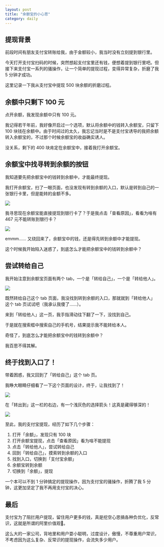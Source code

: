 ```yaml
---
layout: post
title: "余额宝的小心思"
category: daily
---
```




## 提现背景

前段时间有朋友支付宝转账给我，由于金额较小，我当时没有立刻提到银行里。

今天打开支付宝扫码的时候，突然想起支付宝里还有钱，便想着提到银行里吧。但接下来支付宝一系列的骚操作，让一个简单的提现过程，变得异常复杂，折磨了我 5 分钟才成功。

这里记录一下我从支付宝中提现 500 块余额的折磨过程。



## 余额中只剩下 100 元

点开余额，我发现余额中只有 100 元。

我记得若干年前，我好像开启过一个选项，默认将余额中的钱转入余额宝，只留下 100 块钱在余额中。由于时间过的太久，我忘记当时是不是支付宝诱导的我把余额转入余额宝的，不过那个时候余额宝的收益确实诱人。

没关系，剩下的 400 块肯定在余额宝中，接着我打开余额宝。



## 余额宝中找寻转到余额的按钮

我知道要先把余额宝中的钱转到余额中，才能最终提现。

我打开余额宝，扫了一眼页面，也没发现有转到余额的入口，默认是转到自己的一张银行卡里，但是能转的金额不多。

![](/assets/image/daily/2023-10-10/image-20231010205832770.png)

我寻思现在余额宝能直接提现到银行卡了？于是我点击「查看原因」，看看为啥有 467 元不能转账到银行卡？

![](/assets/image/daily/2023-10-10/image-20231010210359937.png)

emmm…… 又绕回来了，余额宝中的钱，还是得先转到余额中才能提现。

这个时候我开始陷入迷惑了，到底怎么才能把余额宝中的钱转到余额中？



## 尝试转给自己

我开始注意到余额宝页面有两个 tab，一个是「转给自己」，一个是「转给他人」。

![](/assets/image/daily/2023-10-10/image-20231010211506430.png)

既然转给自己这个 tab 页面，我没找到转到余额的入口，那就就到「转给他人」这个 tab 页试试吧（我承认我傻了……）。

来到「转给他人」这一页，我手指滑动往下翻了一下，没找到自己。

于是就在搜索框中搜索自己的手机号，结果提示我不能转给本人。

奇怪了，到底怎么才能把余额宝中的钱转到余额中？

我百思不得其解。



## 终于找到入口了！

带着困惑，我又回到了「转给自己」这个 tab 页。

我睁大眼睛仔细看了一下这个页面的设计，终于，让我找到了！

![](/assets/image/daily/2023-10-10/image-20231010212409056.png)

在「转出到」这一栏的右边，有一个浅灰色的选择箭头！这真是藏得够深的！

![](/assets/image/daily/2023-10-10/image-20231010213137750.png)


至此，我的支付宝提现，经历了如下几个步骤：

1. 打开「余额」，发现只有 100 块
2. 打开余额宝提现，点击「查看原因」看为啥不能提现
3. 点击「转给他人」，尝试转给自己
4. 回到「转给自己」，摸索转到余额的入口
5. 找到入口，切换到「支付宝余额」
6. 余额宝转到余额
7. 切换到「余额」，提现



一个本可以不到 1 分钟搞定的提现操作，因为支付宝的骚操作，折腾了我 5 分钟，这更加坚定了我不再用支付宝的决心。



## 最后



支付宝为了阻拦用户提现，留住用户更多的钱，真是挖空心思搞各种负优化，反常识，这就是所谓的阿里价值观🐴。

这么大的一家公司，背地里和用户耍小聪明，过度设计，傲慢，不尊重用户常识，不考虑因为这么复杂、反常识的提现操作，会流失多少用户。
